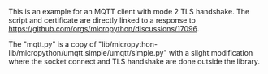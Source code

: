 
This is an example for an MQTT client with mode 2 TLS handshake. The script and certificate are directly linked to a response to https://github.com/orgs/micropython/discussions/17096.

The "mqtt.py" is a copy of "lib/micropython-lib/micropython/umqtt.simple/umqtt/simple.py" with a slight modification where the socket connect and TLS handshake are done outside the library.


